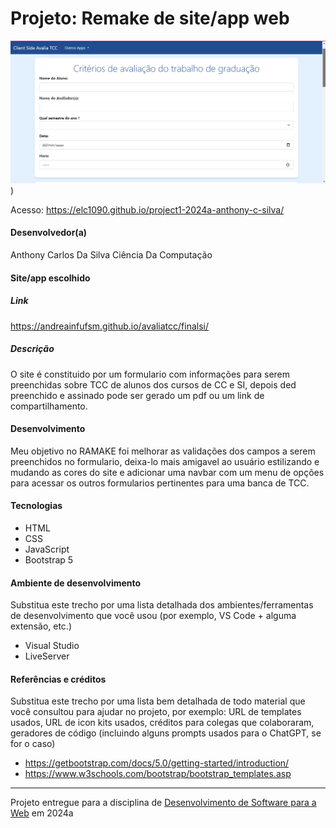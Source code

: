 # Projeto: Remake de site/app web

![.](https://github.com/elc1090/project1-2024a-anthony-c-silva/blob/main/screenshot.png))


Acesso: https://elc1090.github.io/project1-2024a-anthony-c-silva/


#### Desenvolvedor(a)
Anthony Carlos Da Silva 
Ciência Da Computação

#### Site/app escolhido

##### Link
https://andreainfufsm.github.io/avaliatcc/finalsi/

##### Descrição
O site é constituido por um formulario com informações para serem preenchidas sobre TCC de alunos dos cursos de CC e SI, depois ded preenchido e assinado pode ser gerado um pdf ou um link de compartilhamento.

#### Desenvolvimento

Meu objetivo no RAMAKE foi melhorar as validações dos campos a serem preenchidos no formulario, deixa-lo mais amigavel ao usuário estilizando e mudando as cores do site e adicionar uma navbar com um menu de opções para acessar os outros formularios pertinentes para uma banca de TCC.


#### Tecnologias

- HTML
- CSS
- JavaScript
- Bootstrap 5 


#### Ambiente de desenvolvimento

Substitua este trecho por uma lista detalhada dos ambientes/ferramentas de desenvolvimento que você usou (por exemplo, VS Code + alguma extensão, etc.)
- Visual Studio 
- LiveServer

#### Referências e créditos

Substitua este trecho por uma lista bem detalhada de todo material que você consultou para ajudar no projeto, por exemplo:  URL de templates usados, URL de icon kits usados, créditos para colegas que colaboraram, geradores de código (incluindo alguns prompts usados para o ChatGPT, se for o caso)
- https://getbootstrap.com/docs/5.0/getting-started/introduction/
- https://www.w3schools.com/bootstrap/bootstrap_templates.asp




---
Projeto entregue para a disciplina de [Desenvolvimento de Software para a Web](http://github.com/andreainfufsm/elc1090-2024a) em 2024a
